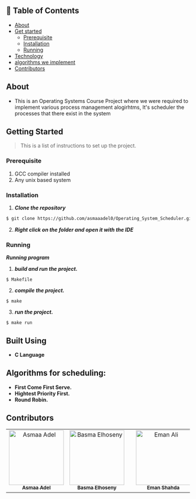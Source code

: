 ## 📝 Table of Contents

- [About](#about)
- [Get started](#get-started)
  - [Prerequisite](#req)
  - [Installation](#Install)
  - [Running](#running)
- [Technology](#tech)
- [algorithms we implement](#algo)
- [Contributors](#Contributors)

## About <a name = "about"></a>
- This is an Operating Systems Course Project where we were required to implement various process management alogirhtms, It's scheduler the processes that there exist in the system

## Getting Started <a name = "get-started"></a>

> This is a list of instructions to set up the project.

### Prerequisite <a name = "req"></a>

1. GCC compiler installed
2. Any unix based system

### Installation <a name = "Install"></a>

1. **_Clone the repository_**

```sh
$ git clone https://github.com/asmaaadel0/Operating_System_Scheduler.git
```

2. **_Right click on the folder and open it with the IDE_**

### Running <a name = "running"></a>

**_Running program_**


  1. **_build and run the project._**

    $ Makefile

  2. **_compile the project._**

    $ make

  3. **_run the project._**

    $ make run



## Built Using <a name = "tech"></a>

- **C Language**


 ## Algorithms for scheduling: <a name = "algo"></a>
 - **First Come First Serve.**
 - **Hightest Priority First.**
 - **Round Robin.**

## Contributors <a name = "Contributors"></a>

<table>
  <tr>
    <td align="center">
    <a href="https://github.com/asmaaadel0" target="_black">
    <img src="https://avatars.githubusercontent.com/u/88618793?s=400&u=886a14dc5ef5c205a8e51942efe9665ed8fd4717&v=4" width="150px;" alt="Asmaa Adel"/>
    <br />
    <sub><b>Asmaa Adel</b></sub></a>
    </td>
        <td align="center">
    <a href="[https://github.com/BasmaElhoseny](https://github.com/BasmaElhoseny01)" target="_black">
    <img src="[https://avatars.githubusercontent.com/u/62777533?v=4](https://avatars.githubusercontent.com/u/72309546?v=4)" width="150px;" alt="Basma Elhoseny"/>
    <br />
    <sub><b>Basma Elhoseny</b></sub></a>
    </td>
    <td align="center">
    <td align="center">
    <a href="https://github.com/emanshahda" target="_black">
    <img src="https://avatars.githubusercontent.com/u/89708797?v=4" width="150px;" alt="Eman Ali"/>
    <br />
    <sub><b>Eman Shahda</b></sub></a>
    </td>
    <td align="center">
    <a href="https://github.com/zeinabmoawad" target="_black">
    <img src="https://avatars.githubusercontent.com/u/92188433?v=4" width="150px;" alt="Samaa Hazem"/>
    <br />
    <sub><b>Zeinab Moawad</b></sub></a>
    </td>
    
    
  </tr>
 </table>
